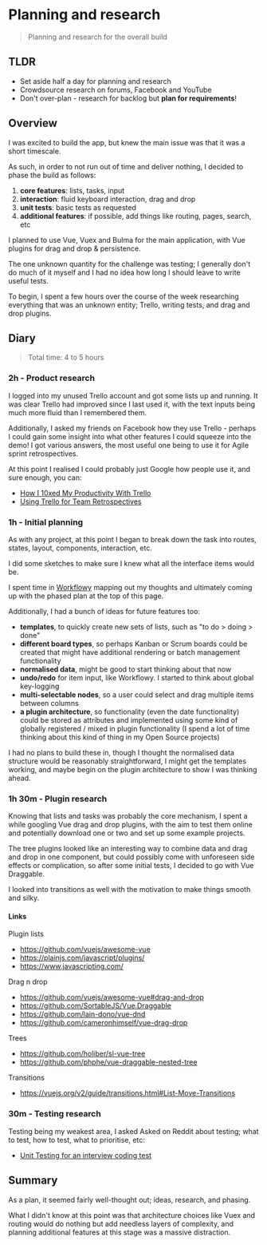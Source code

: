 # Planning and research

> Planning and research for the overall build

## TLDR

- Set aside half a day for planning and research
- Crowdsource research on forums, Facebook and YouTube
- Don't over-plan - research for backlog but **plan for requirements**!

    
## Overview

I was excited to build the app, but knew the main issue was that it was a short timescale.

As such, in order to not run out of time and deliver nothing, I decided to phase the build as follows:

1. **core features**: lists, tasks, input
1. **interaction**: fluid keyboard interaction, drag and drop
1. **unit tests**: basic tests as requested
1. **additional features**: if possible, add things like routing, pages, search, etc

I planned to use Vue, Vuex and Bulma for the main application, with Vue plugins for drag and drop & persistence.

The one unknown quantity for the challenge was testing; I generally don't do much of it myself and I had no idea how long I should leave to write useful  tests.

To begin, I spent a few hours over the course of the week researching everything that was an unknown entity; Trello, writing tests, and drag and drop plugins.

## Diary

> Total time: 4 to 5 hours

### 2h - Product research

I logged into my unused Trello account and got some lists up and running. It was clear Trello had improved since I last used it, with the text inputs being much more fluid than I remembered them.

Additionally, I asked my friends on Facebook how they use Trello - perhaps I could gain some insight into what other features I could squeeze into the demo! I got various answers, the most useful one being to use it for Agile sprint retrospectives.

At this point I realised I could probably just Google how people use it, and sure enough, you can:

- [How I 10xed My Productivity With Trello](https://www.youtube.com/watch?v=0ttlgf-x5VA)
- [Using Trello for Team Retrospectives](https://medium.com/@redheadjessica/a-step-by-step-guide-to-using-trello-for-team-retrospectives-da327daf7e47)


### 1h - Initial planning

As with any project, at this point I began to break down the task into routes, states, layout, components, interaction, etc.

I did some sketches to make sure I knew what all the interface items would be.

I spent time in [Workflowy](http://workflowy.com) mapping out my thoughts and ultimately coming up with the phased plan at the top of this page.

Additionally, I had a bunch of ideas for future features too:

- **templates**, to quickly create new sets of lists, such as "to do > doing > done"
- **different board types**, so perhaps Kanban or Scrum boards could be created that might have additional rendering or batch management functionality 
- **normalised data**, might be good to start thinking about that now
- **undo/redo** for item input, like Workflowy. I started to think about global key-logging
- **multi-selectable nodes**, so a user could select and drag multiple items between columns
- **a plugin architecture**, so functionality (even the date functionality) could be stored as attributes and implemented using some kind of globally registered / mixed in plugin functionality (I spend a lot of time thinking about this kind of thing in my Open Source projects)

I had no plans to build these in, though I thought the normalised data structure would be reasonably straightforward, I might get the templates working, and maybe begin on the plugin architecture to show I was thinking ahead.

### 1h 30m - Plugin research

Knowing that lists and tasks was probably the core mechanism, I spent a while googling Vue drag and drop plugins, with the aim to test them online and potentially download one or two and set up some example projects.

The tree plugins looked like an interesting way to combine data and drag and drop in one component, but could possibly come with unforeseen side effects or complication, so after some initial tests, I decided to go with Vue Draggable.

I looked into transitions as well with the motivation to make things smooth and silky.

#### Links

Plugin lists

- https://github.com/vuejs/awesome-vue
- https://plainjs.com/javascript/plugins/
- https://www.javascripting.com/

Drag n drop

- https://github.com/vuejs/awesome-vue#drag-and-drop
- https://github.com/SortableJS/Vue.Draggable
- https://github.com/lain-dono/vue-dnd
- https://github.com/cameronhimself/vue-drag-drop

Trees

- https://github.com/holiber/sl-vue-tree
- https://github.com/phphe/vue-draggable-nested-tree

Transitions

- https://vuejs.org/v2/guide/transitions.html#List-Move-Transitions



### 30m - Testing research

Testing being my weakest area, I asked Asked on Reddit about testing; what to test, how to test, what to prioritise, etc:

- [Unit Testing for an interview coding test
](https://www.reddit.com/r/vuejs/comments/8p9l61/unit_testing_for_an_interview_coding_test)



## Summary

As a plan, it seemed fairly well-thought out; ideas, research, and phasing.

What I didn't know at this point was that architecture choices like Vuex and routing would do nothing but add needless layers of complexity, and planning additional features at this stage was a massive distraction.


